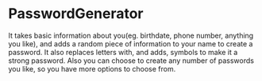 # PasswordGenerator
It takes basic information about you(eg. birthdate, phone number, anything you like), and adds a random piece of information to your name to create a password. It also replaces letters with, and adds, symbols to make it a strong password. Also you can choose to create any number of passwords you like, so you have more options to choose from.
